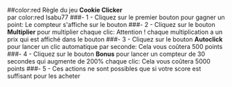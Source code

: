 ##color:red Règle du jeu **Cookie Clicker** <br>
par color:red Isabu77
###- 1 - Cliquez sur le premier bouton pour gagner un point:
Le compteur s'affiche sur le bouton
###- 2 - Cliquez sur le bouton **Multiplier** pour multiplier chaque clic:
Attention ! chaque multiplication a un prix qui est affiché dans le bouton
###- 3 - Cliquez sur le bouton **Autoclick** pour lancer un clic automatique par seconde:
Cela vous coûtera 500 points
###- 4 - Cliquez sur le bouton **Bonus** pour lancer un compteur de 30 secondes qui augmente de 200% chaque clic:
Cela vous coûtera 5000 points
###- 5 - Ces actions ne sont possibles que si votre score est suffisant pour les acheter